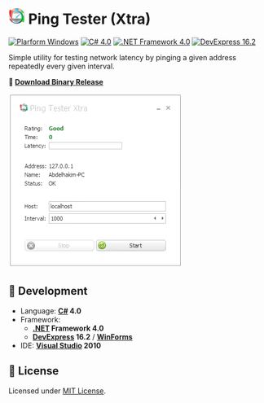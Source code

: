 # ![Icon](./icon.png?raw=true) Ping Tester (Xtra)

[![Plarform Windows](https://img.shields.io/badge/Windows-blue?logo=windows)](https://github.com/topics/windows)
[![C# 4.0](https://img.shields.io/badge/C%23-4.0-blue?logo=c-sharp)](https://github.com/topics/csharp)
[![.NET Framework 4.0](https://img.shields.io/badge/.NET%20Framework-4.0-blue?logo=dot-net)](https://github.com/topics/dotnet)
[![DevExpress 16.2](https://img.shields.io/badge/DevExpress-16.2-blue?logo=devexpress)](https://github.com/topics/devexpress)

Simple utility for testing network latency by pinging a given address repeatedly every given interval.

**:floppy_disk: [Download Binary Release](./Ping%20Tester%20Xtra/bin/Release/PingTesterXtra.exe?raw=true)**

![Screenshot](./screenshot.gif?raw=true)

## :rocket: Development
- Language: **[C#](https://github.com/dotnet/csharplang) 4.0**
- Framework:
  - **[.NET](https://github.com/dotnet) Framework 4.0**
  - **[DevExpress](https://github.com/devexpress) 16.2** / **[WinForms](https://www.devexpress.com/products/net/controls/winforms)**
- IDE: **[Visual Studio](https://github.com/microsoft) 2010**

## :page_facing_up: License
Licensed under [MIT License](./LICENSE).